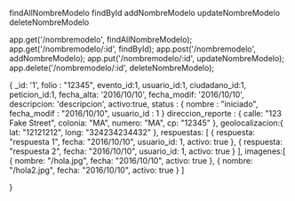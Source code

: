  findAllNombreModelo
 findById
 addNombreModelo
 updateNombreModelo
 deleteNombreModelo



app.get('/nombremodelo', findAllNombreModelo);
app.get('/nombremodelo/:id', findById);
app.post('/nombremodelo', addNombreModelo);
app.put('/nombremodelo/:id', updateNombreModelo);
app.delete('/nombremodelo/:id', deleteNombreModelo);


{
  _id: '1',
  folio : "12345",
  evento_id:1,
  usuario_id:1,
  ciudadano_id:1,
  peticion_id:1,
  fecha_alta: '2016/10/10',
  fecha_modif: '2016/10/10',
  descripcion: 'descripcion',
  activo:true,
  status : {
    nombre : "iniciado",
    fecha_modif : "2016/10/10",
    usuario_id : 1
  }
  direccion_reporte :  {
              calle: "123 Fake Street",
              colonia: "MA",
              numero: "MA",
              cp: "12345"
            },
  geolocalizacion:{
              lat: "12121212",
              long: "324234234432"
  },
  respuestas: [
               {
                 respuesta: "respuesta 1",
                 fecha: "2016/10/10",
                 usuario_id: 1,
                 activo: true
               },
               {
                 respuesta: "respuesta 2",
                 fecha: "2016/10/10",
                 usuario_id: 1,
                 activo: true
               }
             ],
  imagenes:[
              {
                nombre: "/hola.jpg",
                fecha: "2016/10/10",
                activo: true
              },
              {
                nombre: "/hola2.jpg",
                fecha: "2016/10/10",
                activo: true
              }
              ]

}
